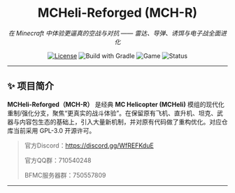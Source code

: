 <h1 align="center">MCHeli-Reforged (MCH-R)</h1>
<p align="center">
  <em>在 Minecraft 中体验更逼真的空战与对抗 —— 雷达、导弹、诱饵与电子战全面进化</em>
</p>

<p align="center">
  <a href="LICENSE"><img alt="License" src="https://img.shields.io/badge/License-GPL--3.0-blue.svg"></a>
  <img alt="Build with Gradle" src="https://img.shields.io/badge/build-Gradle-success">
  <img alt="Game" src="https://img.shields.io/badge/Minecraft-Forge-000?logo=minecraft">
  <img alt="Status" src="https://img.shields.io/badge/status-Experimental-orange">
</p>

---

## ✨ 项目简介
**MCHeli-Reforged（MCH-R）** 是经典 **MC Helicopter (MCHeli)** 模组的现代化重制/强化分支，聚焦“更真实的战斗体验”。在保留原有飞机、直升机、坦克、武器与内容包生态的基础上，引入大量新机制，并对原有代码做了重构优化。对应仓库当前采用 GPL-3.0 开源许可。

> 官方Discord：https://discord.gg/WfREFKduE
> 
> 官方QQ群：710540248
>
> BFMC服务器群：750557809
---